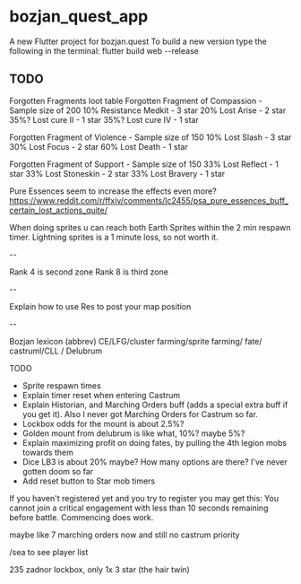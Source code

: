 # bozjan_quest_app

A new Flutter project for bozjan.quest
To build a new version type the following in the terminal:
flutter build web --release

## TODO

Forgotten Fragments loot table
Forgotten Fragment of Compassion - Sample size of 200
10% Resistance Medkit - 3 star
20% Lost Arise - 2 star
35%? Lost cure II - 1 star
35%? Lost cure IV - 1 star

Forgotten Fragment of Violence - Sample size of 150
10% Lost Slash - 3 star
30% Lost Focus - 2 star
60% Lost Death - 1 star

Forgotten Fragment of Support - Sample size of 150
33% Lost Reflect - 1 star
33% Lost Stoneskin - 2 star
33% Lost Bravery - 1 star

Pure Essences seem to increase the effects even more?
https://www.reddit.com/r/ffxiv/comments/lc2455/psa_pure_essences_buff_certain_lost_actions_quite/

When doing sprites u can reach both Earth Sprites within the 2 min respawn timer.
Lightning sprites is a 1 minute loss, so not worth it.

--

Rank 4 is second zone
Rank 8 is third zone

--

Explain how to use Res <pos> to post your map position

--

Bozjan lexicon (abbrev)
CE/LFG/cluster farming/sprite farming/ fate/ castruml/CLL / Delubrum

TODO
- Sprite respawn times
- Explain timer reset when entering Castrum
- Explain Historian, and Marching Orders buff (adds a special extra buff if you get it). Also I never got Marching Orders for Castrum so far.
- Lockbox odds for the mount is about 2.5%?
- Golden mount from delubrum is like what, 10%? maybe 5%?
- Explain maximizing profit on doing fates, by pulling the 4th legion mobs towards them
- Dice LB3 is about 20% maybe? How many options are there? I've never gotten doom so far
- Add reset button to Star mob timers

If you haven't registered yet and you try to register you may get this:
You cannot join a critical engagement with less than 10 seconds remaining before battle.
Commencing does work.


maybe like 7 marching orders now and still no castrum priority



/sea to see player list


235 zadnor lockbox, only 1x 3 star (the hair twin)
